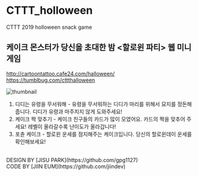 # CTTT_holloween
CTTT 2019 holloween snack game

## 케이크 몬스터가 당신을 초대한 밤 <할로윈 파티> 웹 미니게임
http://cartoontattoo.cafe24.com/halloween/ <br/>
https://tumblbug.com/cttthalloween

![thumbnail](./thumbnail.jpg)


1. 디디는 유령을 무서워해 - 유령을 무서워하는 디디가 마리를 위해서 묘지를 정돈해줍니다. 디디가 유령과 마주치지 않게 도와주세요!<br/>
2. 케이크 짝 맞추기 - 케이크 친구들의 카드가 많이 모였어요. 카드의 짝을 맞추어 주세요! 레벨이 올라갈수록 난이도가 올라갑니다!<br/>
3. 포츈 케이크 - 할로윈 운세를 점지해주는 케이크입니다. 당신의 할로윈데이 운세를 확인해보세요! <br/>
<br/>
DESIGN BY [JISU PARK](https://github.com/gpg1127)<br/>
CODE BY [JIIN EUM](https://github.com/jiindev)
